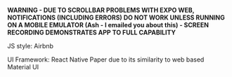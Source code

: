 **WARNING - DUE TO SCROLLBAR PROBLEMS WITH EXPO WEB, NOTIFICATIONS (INCLUDING ERRORS) DO NOT WORK UNLESS RUNNING ON A MOBILE EMULATOR (Ash - I emailed you about this) - SCREEN RECORDING DEMONSTRATES APP TO FULL CAPABILITY** 

JS style: Airbnb

UI Framework: React Native Paper due to its similarity to web based Material UI
